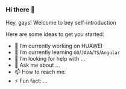 ### Hi there 👋


Hey, gays! Welcome to bey self-introduction

Here are some ideas to get you started:

- 🔭 I’m currently working on HUAWEI
- 🌱 I’m currently learning `GO`/`JAVA`/`TS`/`Angular`
- 🤔 I’m looking for help with ...
- 💬 Ask me about ...
- 📫 How to reach me: 
- ⚡ Fun fact: ...
